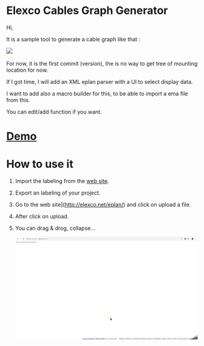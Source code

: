 # Elexco Cables Graph Generator

Hi,



It is a sample tool to generate a cable graph like that :

![](https://i.imgur.com/KzUPw6D.png)



For now, it is the first commit (version), the is no way to get tree of mounting location for now.

If I got time, I  will add an XML eplan parser with a UI to select display data.

I want to add also a macro builder for this, to be able to import a ema file from this.



You can edit/add function if you want.

# [Demo](http://elexco.net/eplan/)

# How to use it

1. Import the labeling from the [web site](http://elexco.net/eplan/).

2. Export an labeling of your project.

3. Go to the web site](http://elexco.net/eplan/) and click on upload a file.

4. After click on upload.

5. You can drag & drog, collapse...

   

   ![](https://github.com/nicrf/eplan-cytoscape/blob/master/example.gif?raw=true)

